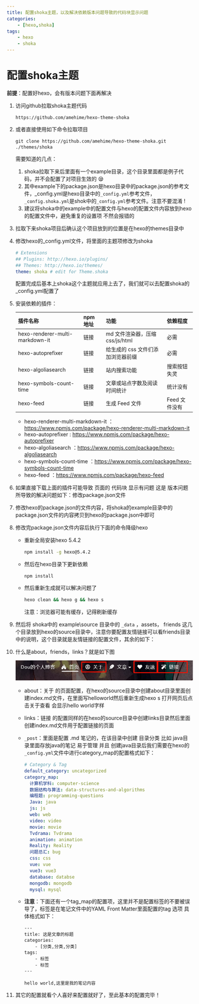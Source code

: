 ```yaml
---
title: 配置shoka主题，以及解决依赖版本问题导致的代码块显示问题
categories:
    - [hexo,shoka]
tags:
    - hexo
    - shoka
---
```


# 配置shoka主题

**前提**：配置好hexo，会有版本问题下面再解决

1.  访问github拉取shoka主题代码

    ```http
    https://github.com/amehime/hexo-theme-shoka
    ```

2.  或者直接使用如下命令拉取项目

    ```http
    git clone https://github.com/amehime/hexo-theme-shoka.git ./themes/shoka
    ```

    需要知道的几点：

    1.  shoka拉取下来后里面有一个example目录，这个目录里面都是例子代码，并不会配置了对项目生效的 😪
    2.  其中example下的package.json是hexo目录中的package.json的参考文件，_config.yml是hexo目录中的`_config.yml`参考文件，`_config.shoka.yml`是shok中的`_config.yml`参考文件。注意不要混淆 !
    3.  建议将shoka中的example中的配置文件与hexo的配置文件内容放到hexo的配置文件中，避免重复的设置项 不然会报错的

3.  拉取下来shoka项目后确认这个项目放到的位置是在hexo的themes目录中

4.  修改hexo的_config.yml文件，将里面的主题项修改为shoka

    ```yaml
    # Extensions
    ## Plugins: http://hexo.io/plugins/
    ## Themes: http://hexo.io/themes/
    theme: shoka # edit for Theme.shoka
    ```

    配置完成后基本上shoka这个主题就应用上去了，我们就可以去配置shoka的_config.yml配置了

5.  安装依赖的插件：

    | 插件名称                        | npm 地址 | 功能                              | 依赖程度      |
    | ------------------------------- | -------- | --------------------------------- | ------------- |
    | hexo-renderer-multi-markdown-it | 链接     | md 文件渲染器，压缩 css/js/html   | 必需          |
    | hexo-autoprefixer               | 链接     | 给生成的 css 文件们添加浏览器前缀 | 必需          |
    | hexo-algoliasearch              | 链接     | 站内搜索功能                      | 搜索按钮失灵  |
    | hexo-symbols-count-time         | 链接     | 文章或站点字数及阅读时间统计      | 统计没有      |
    | hexo-feed                       | 链接     | 生成 Feed 文件                    | Feed 文件没有 |

    -  hexo-renderer-multi-markdown-it   ：https://www.npmjs.com/package/hexo-renderer-multi-markdown-it
    -  hexo-autoprefixer : https://www.npmjs.com/package/hexo-autoprefixer
    -  hexo-algoliasearch ：https://www.npmjs.com/package/hexo-algoliasearch
    -  hexo-symbols-count-time ：https://www.npmjs.com/package/hexo-symbols-count-time
    -  hexo-feed ：https://www.npmjs.com/package/hexo-feed

6.  如果直接下载上面的插件可能导致 页面的 代码块 显示有问题 这是 版本问题所导致的解决问题如下：修改package.json文件

7.  修改hexo的package.json的文件内容，将shoka的example目录中的package.json文件的内容拷贝到hexo的package.json中即可

8.  修改完package.json文件内容后执行下面的命令降级hexo

    -  重新全局安装hexo 5.4.2

       ```bash
       npm install -g hexo@5.4.2
       ```

    -  然后在hexo目录下更新依赖

       ```bash
       npm install
       ```

    -  然后重新生成就可以解决问题了

       ```bash
       hexo clean && hexo g && hexo s
       ```

       注意：浏览器可能有缓存，记得刷新缓存

9.  然后将 shoka中的 example\source 目录中的 `_data` ，assets， friends 这几个目录放到hexo的source目录中，注意你要配置友情链接可以看friends目录中的说明，这个目录就是友情链接的配置文件，其余的如下：

10.  什么是about，friends，links？就是如下图

     ![image-20240103190306102](https://raw.githubusercontent.com/PigPigLetsGo/imeages/master/202401031903220.png)

     -  about：关于 的页面配置，在hexo的source目录中创建about目录里面创建index.md文件，在里面写helloworld然后重新生成hexo s 打开网页后点击关于查看 会显示hello world字样

     -  links：链接 的配置同样的在hexo的source目录中创建links目录然后里面创建index.md文件用于配置链接的页面

     -  `_post`：里面是配置 .md 笔记的，在该目录中创建 目录分类 比如 java目录里面存放java的笔记 易于管理 并且 创建java目录后我们需要在hexo的`_config.yml`文件中进行category_map的配置格式如下：

        ```yaml
        # Category & Tag
        default_category: uncategorized
        category_map:
          计算机学科: computer-science
          数据结构与算法: data-structures-and-algorithms
          编程题: programming-questions
          Java: java
          js: js
          web: web
          video: video
          movie: movie
          Tvdrama: Tvdrama
          animation: animation
          Reality: Reality
          问题总汇: bug
          css: css
          vue: vue
          vue3: vue3
          database: databse
          mongodb: mongodb
          mysql: mysql
        ```

     -  **注意**：下面还有一个tag_map的配置项，这里并不是配置标签的不要被误导了，标签是在笔记文件中的YAML Front Matter里面配置的tag 选项 具体格式如下：

        ```.md笔记文章
        ---
        title: 这是文章的标题
        categories:
        	- [分类,分类,分类]
        tags:
        	- 标签
            - 标签
        ---
        
        hello world,这里是我的笔记内容
        ```

11.  其它的配置就看个人喜好来配置就好了，至此基本的配置完毕！